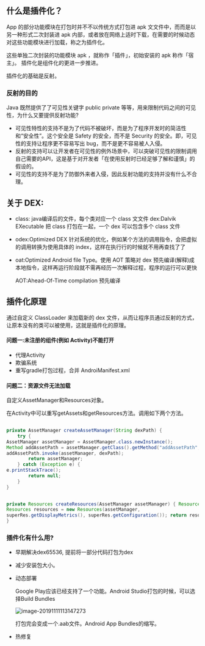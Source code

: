 ## 什么是插件化？

App 的部分功能模块在打包时并不不以传统方式打包进 apk ⽂文件中，⽽而是以另一种形式二次封装进 apk 内部，或者放在⽹络上适时下载，在需要的时候动态对这些功能模块进行加载，称之为插件化。 

这些单独⼆次封装的功能模块 apk ，就称作「插件」，初始安装的 apk 称作「宿主」。 插件化是组件化的更进一步推进。 

插件化的基础是反射。

### 反射的目的

Java 既然提供了了可⻅性关键字 public private 等等，⽤来限制代码之间的可见性，为什么⼜要提供反射功能? 

- 可见性特性的支持不是为了代码不被破坏，而是为了程序开发时的简洁性和“安全性”。这个安全是 Safety 的安全，⽽不是 Security 的安全。即，可见性的⽀持让程序更不容易写出 bug，⽽不是更不容易被⼈入侵。 
- 反射的支持可以让开发者在可见性的例外场景中，可以突破可见性的限制调用自己需要的API，这是基于对开发者「在使用反射时已经足够了解和谨慎」的假设的。
- 可见性的支持不是为了防御外来者入侵，因此反射功能的⽀持并没有什么不合理。

## 关于 **DEX**: 

- class: java编译后的⽂件，每个类对应⼀个 class ⽂文件
   dex:Dalvik EXecutable 把 class 打包在一起，⼀个 dex 可以包含多个 class 文件 

- odex:Optimized DEX 针对系统的优化，例如某个⽅法的调用指令，会把虚拟的调用转换为使用具体的 index，这样在执⾏行的时候就不⽤再查找了了 

- oat:Optimized Android file Type。使⽤ AOT 策略对 dex 预先编译(解释)成本地指令，这样再运行阶段就不需再经历一次解释过程，程序的运行可以更快 

  AOT:Ahead-Of-Time compilation 预先编译 

## 插件化原理

通过自定义 ClassLoader 来加载新的 dex 文件，从⽽让程序员通过反射的方式，让原本没有的类可以被使用，这就是插件化的原理。 

#### 问题一:未注册的组件(例如 **Activity**)不能打开 

- 代理Activity
- 欺骗系统
- 重写gradle打包过程，合并 AndroiManifest.xml 

#### 问题二：资源文件无法加载

自定义AssetManager和Resources对象。

在Activity中可以重写getAssets和getResources方法。调用如下两个方法。

```java
 
private AssetManager createAssetManager(String dexPath) {
    try {
AssetManager assetManager = AssetManager.class.newInstance();
Method addAssetPath = assetManager.getClass().getMethod("addAssetPath", String.class);
addAssetPath.invoke(assetManager, dexPath);
        return assetManager;
    } catch (Exception e) {
e.printStackTrace();
        return null;
    }
}
```

```java
 
private Resources createResources(AssetManager assetManager) { Resources superRes = mContext.getResources();
Resources resources = new Resources(assetManager,
superRes.getDisplayMetrics(), superRes.getConfiguration()); return resources;
}
```

### 插件化有什么用? 

- 早期解决dex65536, 提前将一部分代码打包为dex

- 减少安装包大小。

- 动态部署

  Google Play应该已经支持了一个功能。Android Studio打包的时候，可以选择Build Bundles

  ![image-20191111113147273](http://xiaoyu-ipic.oss-cn-beijing.aliyuncs.com/blog/2019-11-11-033147.png)

  打包完会变成一个.aab文件。Android App Bundles的缩写。

- 热修复



